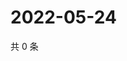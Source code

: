 # 2022-05-24

共 0 条

<!-- BEGIN WEIBO -->
<!-- 最后更新时间 Tue May 24 2022 07:01:26 GMT+0800 (China Standard Time) -->

<!-- END WEIBO -->
